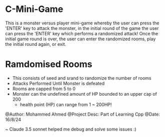 ﻿# C-Mini-Game

This is a monster versus player mini-game whereby the user can press the 'ENTER' key to attack the monster, in the initial round of the game the user can press the 'ENTER' key which performs a randomized attack!
Once the initial game round is over, the user can enter the randomized rooms, play the initial round again, or exit.

# Ramdomised Rooms
- This consists of seed and srand to randomize the number of rooms
- Attacks Performed Until Monster is defeated
- Rooms are capped from 5 to 0
- Monster can the undefined amount  of HP bounded to an upper cap of 200
  - health point (HP) can range from 1 ~ 200HP!

@Author: Mohammed Ahmed
@Project Desc: Part of Learning Cpp
@Date: 16/8/24

~ Claude 3.5 sonnet helped me debug and solve some issues :)
 
